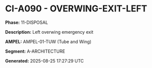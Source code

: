 # CI-A090 - OVERWING-EXIT-LEFT

**Phase:** 11-DISPOSAL

**Description:** Left overwing emergency exit

**AMPEL:** AMPEL-01-TUW (Tube and Wing)

**Segment:** A-ARCHITECTURE

**Generated:** 2025-08-25 17:27:29 UTC
